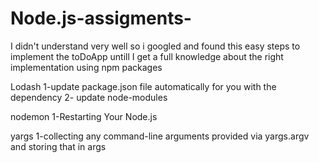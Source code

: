 # Node.js-assigments-
I didn't understand very well so i googled and found this easy steps to implement the toDoApp untill I get a full knowledge about the right implementation
using npm packages 

Lodash 
1-update package.json file automatically for you with the dependency
2- update node-modules

nodemon
1-Restarting Your Node.js 

yargs
1-collecting any command-line arguments provided via yargs.argv and storing that in args
